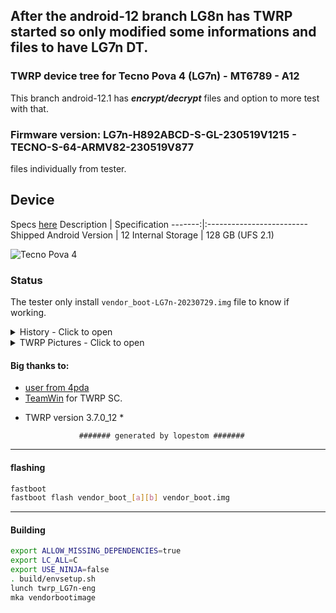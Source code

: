 ## After the android-12 branch LG8n has TWRP started so only modified some informations and files to have LG7n DT.

### TWRP device tree for Tecno Pova 4 (LG7n) - MT6789 - A12 

This branch android-12.1 has ***encrypt/decrypt*** files and option to more test with that. 

### Firmware version: LG7n-H892ABCD-S-GL-230519V1215 - TECNO-S-64-ARMV82-230519V877
files individually from tester.

## Device

Specs [here](https://www.gsmarena.com/tecno_pova_4-11926.php)
Description | Specification
-------:|:-------------------------
Shipped Android Version | 12
Internal Storage | 128 GB (UFS 2.1)

![Tecno Pova 4](https://cdn-files.kimovil.com/default/0008/13/thumb_712874_default_big.jpg)

### Status

The tester only install `vendor_boot-LG7n-20230729.img` file to know if working.
<details><summary>History - Click to open</summary>
<p>
Some tests was made:

### First img Test

* Initial DT: 2023-07-28
   Compiled img file 2023-07-28 and tested in 2023-07-29

- MT6789 - A12
  - Status: booted??
  - [?] booted

   - vendor_boot-LG8n-20230728.img => Working?? Not working?
  - [?] Working
  - [?] CPU/temperature correct
  - [X] Vibrator module not work

</p>
</details>

<details><summary>TWRP Pictures - Click to open</summary>
<p>

![Backup](https://github.com/lopestom/twrp_device_tecno_LG8n/releases/download/Tecno_Pova_4-LG7n_V1384/Screenshot_2023-08-05-09-54-11.png) ![Restore](https://github.com/lopestom/twrp_device_tecno_LG8n/releases/download/Tecno_Pova_4-LG7n_V1384/Screenshot_2023-08-05-09-55-00.png)

![Menu](https://github.com/lopestom/twrp_device_tecno_LG8n/releases/download/Tecno_Pova_4-LG7n_V1384/Screenshot_2023-08-05-09-55-18.png)

</p>
</details>

#### Big thanks to:

- [user from 4pda](https://4pda.to/forum/index.php?showuser=11403409)
- [TeamWin](https://github.com/TeamWin) for TWRP SC.
* TWRP version 3.7.0_12 *

                  ####### generated by lopestom #######
-----
#### flashing

```bash
fastboot
fastboot flash vendor_boot_[a][b] vendor_boot.img
```

-----
#### Building

```bash
export ALLOW_MISSING_DEPENDENCIES=true
export LC_ALL=C
export USE_NINJA=false
. build/envsetup.sh
lunch twrp_LG7n-eng
mka vendorbootimage
```
